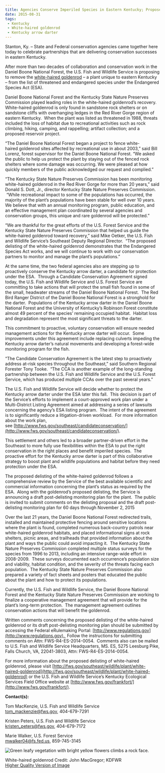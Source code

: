 ```yaml
---
title: Agencies Conserve Imperiled Species in Eastern Kentucky; Propose delisting for one plant, and positive steps for a darter
date: 2015-08-31
tags:
 - Kentucky
 - White-haired goldenrod
 - Kentucky arrow darter
---
```


Stanton, Ky. – State and Federal conservation agencies came together here today to celebrate partnerships that are delivering conservation successes in eastern Kentucky. 

After more than two decades of collaboration and conservation work in the Daniel Boone National Forest, the U.S. Fish and Wildlife Service is proposing to remove the [white-haired goldenrod](http://fws.gov/southeast/wildlife/plant/white-haired-goldenrod) – a plant unique to eastern Kentucky – from the list of threatened and endangered species under the Endangered Species Act (ESA).

Daniel Boone National Forest and the Kentucky State Nature Preserves Commission played leading roles in the white-haired goldenrod’s recovery.  White-haired goldenrod is only found in sandstone rock shelters or on sandstone cliffs with overhanging ledges in the Red River Gorge region of eastern Kentucky.  When the plant was listed as threatened in 1988, threats included the loss of habitat due to recreational activities such as rock climbing, hiking, camping, and rappelling; artifact collection; and a proposed reservoir project.

“The Daniel Boone National Forest began a project to fence white-haired goldenrod sites affected by recreational use in about 2003,” said Bill Lorenz, forest supervisor for the Daniel Boone National Forest. “We asked the public to help us protect the plant by staying out of the fenced rock shelters where some damage was occurring. We were pleased at how quickly members of the public acknowledged our request and complied.”

“The Kentucky State Nature Preserves Commission has been monitoring white-haired goldenrod in the Red River Gorge for more than 20 years,” said Donald S. Dott, Jr., director Kentucky State Nature Preserves Commission.  “While recreational impact to some of the populations has occurred, the majority of the plant’s populations have been stable for well over 10 years. We believe that with an annual monitoring program, public education, and an effective management plan coordinated by several agencies and conservation groups, this unique and rare goldenrod will be protected.” 

“We are thankful for the great efforts of the U.S. Forest Service and the Kentucky State Nature Preserves Commission that helped us guide the white-haired goldenrod toward recovery,” said Mike Oetker, the U.S. Fish and Wildlife Service’s Southeast Deputy Regional Director.  “The proposed delisting of the white-haired goldenrod demonstrates that the Endangered Species Act works, and we will continue to work with our conservation partners to monitor and manage the plant’s populations.”

At the same time, the two federal agencies also are stepping up to proactively conserve the Kentucky arrow darter, a candidate for protection under the ESA.  Through a Candidate Conservation Agreement signed today, the U.S. Fish and Wildlife Service and U.S. Forest Service are committing to take actions that will protect the small fish found in some of the small, headwater streams of the Daniel Boone National Forest.  The Red Bird Ranger District of the Daniel Boone National Forest is a stronghold for the darter.  Populations of the Kentucky arrow darter in the Daniel Boone National Forest and the University of Kentucky’s Robinson Forest constitute almost 49 percent of the species’ remaining occupied habitat.  Habitat loss and degradation represent the most significant threats to the darter.

This commitment to proactive, voluntary conservation will ensure needed management actions for the Kentucky arrow darter will occur.  Some improvements under this agreement include replacing culverts impeding the Kentucky arrow darter’s natural movements and developing a forest-wide monitoring program for the fish.

“The Candidate Conservation Agreement is the latest step to proactively address at-risk species throughout the Southeast,” said Southern Regional Forester Tony Tooke.  “The CCA is another example of the long-standing partnership between the U.S. Fish and Wildlife Service and the U.S. Forest Service, which has produced multiple CCAs over the past several years.”

The U.S. Fish and Wildlife Service will decide whether to protect the Kentucky arrow darter under the ESA later this fall.  This decision is part of the Service’s efforts to implement a court-approved work plan under a Multi-District Listing Agreement aimed at addressing a series of lawsuits concerning the agency’s ESA listing program.  The intent of the agreement is to significantly reduce a litigation-driven workload.  For more information about the work plan, see [http://www.fws.gov/southeast/candidateconservation/](http://www.fws.gov/southeast/candidateconservation/).

This settlement and others led to a broader partner-driven effort in the Southeast to more fully use flexibilities within the ESA to put the right conservation in the right places and benefit imperiled species.  The proactive effort for the Kentucky arrow darter is part of this collaborative strategy to boost plant and wildlife populations and habitat before they need protection under the ESA. 

The proposed delisting of the white-haired goldenrod follows a comprehensive review by the Service of the best available scientific and commercial information concerning the plant’s status as required by the ESA.  Along with the goldenrod’s proposed delisting, the Service is announcing a draft post-delisting monitoring plan for the plant.  The public is invited to submit comments on the delisting proposal and the draft post-delisting monitoring plan for 60 days through November 2, 2015

Over the last 21 years, the Daniel Boone National Forest redirected trails, installed and maintained protective fencing around sensitive locations where the plant is found, completed numerous back-country patrols near white-haired goldenrod habitats, and placed informational signs at rock shelters, picnic areas, and trailheads that provided information about the plant and ways the public could avoid impacting it.  The Kentucky State Nature Preserves Commission completed multiple status surveys for the species from 1996 to 2013, including an intensive range-wide effort in 2008-2009.  These surveys documented each occurrence’s population size and viability, habitat condition, and the severity of the threats facing each population.  The Kentucky State Nature Preserves Commission also prepared a variety of fact sheets and posters that educated the public about the plant and how to protect its populations.

Currently, the U.S. Fish and Wildlife Service, the Daniel Boone National Forest and the Kentucky State Nature Preserves Commission are working to finalize a cooperative management agreement that will provide for the plant’s long-term protection.  The management agreement outlines conservation actions that will benefit the goldenrod.

Written comments concerning the proposed delisting of the white-haired goldenrod or its draft post-delisting monitoring plan should be submitted by accessing the Federal eRulemaking Portal: [http://www.regulations.gov](http://www.regulations.gov).  Follow the instructions for submitting comments on Attn: FWS-R4-ES-2014-0054.  Comments also can be mailed to U.S. Fish and Wildlife Service Headquarters, MS. ES, 5275 Leesburg Pike, Falls Church, VA, 22041-3803, Attn: FWS-R4-ES-2014-0054.

For more information about the proposed delisting of white-haired goldenrod, please visit [http://fws.gov/southeast/wildlife/plant/white-haired-goldenrod](http://fws.gov/southeast/wildlife/plant/white-haired-goldenrod) or the U.S. Fish and Wildlife Service’s Kentucky Ecological Services Field Office website at [http://www.fws.gov/frankfort/](http://www.fws.gov/frankfort/).

**Contact(s):**  

Tom MacKenzie, U.S. Fish and Wildlife Service  
tom_mackenzie@fws.gov, 404-679-7291

Kristen Peters, U.S. Fish and Wildlife Service  
kristen_peters@fws.gov, 404-679-7172 

Marie Walker, U.S. Forest Service  
mwalker04@fs.fed.us, 859-745-3145

![Green leafy vegetation with bright yellow flowers climbs a rock face.](images/newsUploads/newsThumbs/newsImageThumb853627B4-C10B-499F-DEBB15559ECD904A.jpg)

White-haired goldenrod Credit: John MacGregor; KDFWR  
[Higher Quality Version of Image](https://flic.kr/p/xLBLfE)
